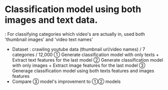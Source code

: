 # Classification model using both images and text data.

: For classifying categories which video's are actually in, used both 'thumbnail images' and 'video text names'

- Dataset : crawling youtube data (thumbnail url/video names) / 7 categories / 12,000
  ① Generate classification model with only texts + Extract text features for the last model
  ② Generate classification model with only images + Extract image features for the last model
  ③ Generage classification model using both texts features and images features
- Compare ③ model's improvement to ①② models
